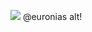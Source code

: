 ![](https://media.discordapp.net/attachments/1177349204071428146/1206552560102809620/F1d3WZG.gif?ex=65dc6ca2&is=65c9f7a2&hm=2a0e3124c6fdc7902e433c9dbbac0617e20e0a312148bd458fa4cf34d4d7910c&=&width=733&height=733)
@euronias alt!
